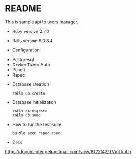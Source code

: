 # README

This is sample api to users manager.

* Ruby version 2.7.0

* Rails version 6.0.3.4

* Configuration
- Postgresql
- Devise Token Auth
- Pundit
- Rspec

* Database creation

    ```
    rails db:create
    ```

* Database initialization
    ```
    rails db:migrate
    rails db:seed
    ```

* How to run the test suite
    ```
    bundle exec rspec spec
    ```
* Docs

https://documenter.getpostman.com/view/8122142/TVmTbuLh
